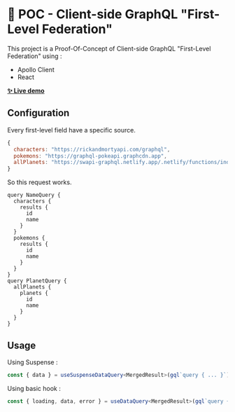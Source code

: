 # 🧪 POC - Client-side GraphQL "First-Level Federation"

This project is a Proof-Of-Concept of Client-side GraphQL "First-Level Federation" using :
- Apollo Client
- React

[**✨ Live demo**](https://jaouan.github.io/graphql-client-side-first-level-federation/)

## Configuration
Every first-level field have a specific source.
```javascript
{
  characters: "https://rickandmortyapi.com/graphql",
  pokemons: "https://graphql-pokeapi.graphcdn.app",
  allPlanets: "https://swapi-graphql.netlify.app/.netlify/functions/index",
}
```
So this request works.
```gql
query NameQuery {
  characters {
    results {
      id
      name
    }
  }
  pokemons {
    results {
      id
      name
    }
  }
}
query PlanetQuery {
  allPlanets {
    planets {
      id
      name
    }
  }
}
```

## Usage
Using Suspense :
```ts
const { data } = useSuspenseDataQuery<MergedResult>(gql`query { ... }`);
```
  
Using basic hook :
```ts
const { loading, data, error } = useDataQuery<MergedResult>(gql`query { ... }`);
```
